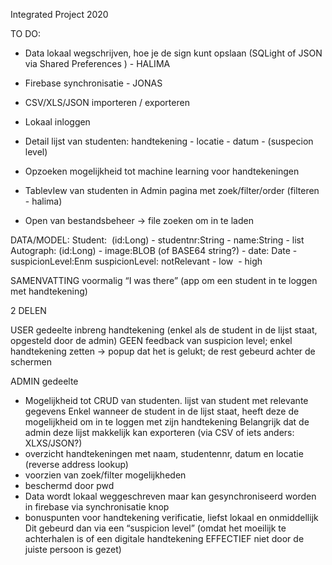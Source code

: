 Integrated Project 2020


TO DO:
- Data lokaal wegschrijven, hoe je de sign kunt opslaan (SQLight of JSON via Shared Preferences ) - HALIMA
- Firebase synchronisatie - JONAS

- CSV/XLS/JSON importeren / exporteren
- Lokaal inloggen
- Detail lijst van studenten: handtekening - locatie - datum - (suspecion level)
- Opzoeken mogelijkheid tot machine learning voor handtekeningen
- TablevIew van studenten in Admin pagina met zoek/filter/order (filteren - halima)
- Open van bestandsbeheer -> file zoeken om in te laden


DATA/MODEL:
Student:  (id:Long) - studentnr:String - name:String - list<Autograph>
Autograph: (id:Long) - image:BLOB (of BASE64 string?) - date: Date - suspicionLevel:Enm
suspicionLevel: notRelevant - low  - high






SAMENVATTING
voormalig “I was there” (app om een student in te loggen met handtekening)

2 DELEN

USER gedeelte
inbreng handtekening (enkel als de student in de lijst staat, opgesteld door de admin)
GEEN feedback van suspicion level; enkel handtekening zetten -> popup dat het is gelukt; de rest gebeurd achter de schermen


ADMIN gedeelte
- Mogelijkheid tot CRUD van studenten. lijst van student met relevante gegevens
	Enkel wanneer de student in de lijst staat, heeft deze de mogelijkheid om in te loggen met zijn handtekening
	Belangrijk dat de admin deze lijst makkelijk kan exporteren (via CSV of iets anders: XLXS/JSON?) 
- overzicht handtekeningen met naam, studentennr, datum en locatie (reverse address lookup)
- voorzien van zoek/filter mogelijkheden
- beschermd door pwd 
- Data wordt lokaal weggeschreven maar kan gesynchroniseerd worden in firebase via synchronisatie knop
- bonuspunten voor handtekening verificatie, liefst lokaal en onmiddellijk
	Dit gebeurd dan via een “suspicion level” (omdat het moeilijk te achterhalen is of een digitale handtekening EFFECTIEF niet door de juiste persoon is gezet)
